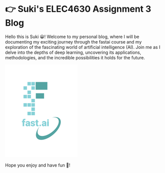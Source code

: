 # 👉 Suki's ELEC4630 Assignment 3 Blog

Hello this is Suki 😀! Welcome to my personal blog, where I will be documenting my exciting journey through the fastai course and my exploration of the fascinating world of artificial intelligence (AI). Join me as I delve into the depths of deep learning, uncovering its applications, methodologies, and the incredible possibilities it holds for the future. 

![Image of fast.ai logo](/images/logo.png)

Hope you enjoy and have fun 🥳! 
